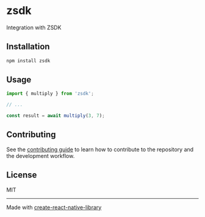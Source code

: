 # zsdk

 Integration with ZSDK

## Installation

```sh
npm install zsdk
```

## Usage


```js
import { multiply } from 'zsdk';

// ...

const result = await multiply(3, 7);
```


## Contributing

See the [contributing guide](CONTRIBUTING.md) to learn how to contribute to the repository and the development workflow.

## License

MIT

---

Made with [create-react-native-library](https://github.com/callstack/react-native-builder-bob)

